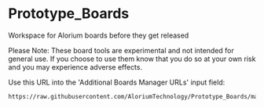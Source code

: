# Prototype_Boards
Workspace for Alorium boards before they get released

Please Note: These board tools are experimental and not intended for general use. If you choose to use them know that you do so at your own risk and you may experience adverse effects.

Use this URL into the 'Additional Boards Manager URLs' input field:

	https://raw.githubusercontent.com/AloriumTechnology/Prototype_Boards/master/package_aloriumtech_proto_index.json

